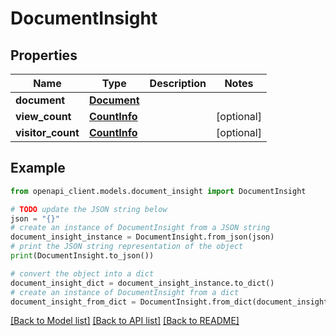 # DocumentInsight


## Properties

Name | Type | Description | Notes
------------ | ------------- | ------------- | -------------
**document** | [**Document**](Document.md) |  | 
**view_count** | [**CountInfo**](CountInfo.md) |  | [optional] 
**visitor_count** | [**CountInfo**](CountInfo.md) |  | [optional] 

## Example

```python
from openapi_client.models.document_insight import DocumentInsight

# TODO update the JSON string below
json = "{}"
# create an instance of DocumentInsight from a JSON string
document_insight_instance = DocumentInsight.from_json(json)
# print the JSON string representation of the object
print(DocumentInsight.to_json())

# convert the object into a dict
document_insight_dict = document_insight_instance.to_dict()
# create an instance of DocumentInsight from a dict
document_insight_from_dict = DocumentInsight.from_dict(document_insight_dict)
```
[[Back to Model list]](../README.md#documentation-for-models) [[Back to API list]](../README.md#documentation-for-api-endpoints) [[Back to README]](../README.md)


